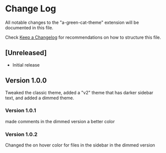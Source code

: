 # Change Log

All notable changes to the "a-green-cat-theme" extension will be documented in this file.

Check [Keep a Changelog](http://keepachangelog.com/) for recommendations on how to structure this file.

## [Unreleased]

- Initial release

## Version 1.0.0
Tweaked the classic theme, added a "v2" theme that has darker sidebar text, and added a dimmed theme.

### Version 1.0.1
made comments in the dimmed version a better color

### Version 1.0.2
Changed the on hover color for files in the sidebar in the dimmed version
